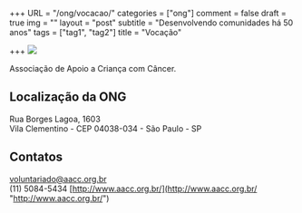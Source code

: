 +++
URL = "/ong/vocacao/"
categories = ["ong"]
comment = false
draft = true
img = ""
layout = "post"
subtitle = "Desenvolvendo comunidades há 50 anos"
tags = ["tag1", "tag2"]
title = "Vocação"

+++
![](/uploads/vocacao.png)

Associação de Apoio a Criança com Câncer.

## Localização da ONG

Rua Borges Lagoa, 1603  
Vila Clementino - CEP 04038-034 - São Paulo - SP

## Contatos

voluntariado@aacc.org.br  
(11) 5084-5434
[http://www.aacc.org.br/](http://www.aacc.org.br/ "http://www.aacc.org.br/")
